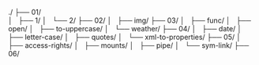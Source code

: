 ./
├── 01/  
│   ├── 1/
│   └── 2/
├── 02/
│   ├── img/
├── 03/
│   ├── func/
│   ├── open/
│   ├── to-uppercase/
│   └── weather/
├── 04/
│   ├── date/
│   ├── letter-case/
│   ├── quotes/
│   └── xml-to-properties/
├── 05/
│   ├── access-rights/
│   ├── mounts/
│   ├── pipe/
│   └── sym-link/
├── 06/
